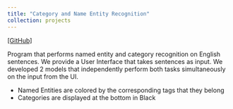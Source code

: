 ```yaml
---
title: "Category and Name Entity Recognition"
collection: projects
---
```


[[GitHub]](https://github.com/parasnaren/Category-and-Name-Entity-Recognition)

Program that performs named entity and category recognition on English sentences. We provide a User Interface that takes sentences as input. We developed 2 models that independently perform both tasks simultaneously on the input from the UI.

- Named Entities are colored by the corresponding tags that they belong
- Categories are displayed at the bottom in Black
